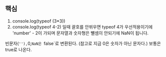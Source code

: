 ## 핵심
1. console.log(typeof (3\*3))
2. console.log(typeof 4-2)
일때 괄호를 안쒸우면 typeof 4가 우선적용이기에  'number' - 2이 가되며 문자열과 숫자형은 뺼셈이 안되기에 NaN이 됩니다.


빈문자(`''),`0,`NaN은 `false`로 변환된다. (참고로 지금 0은 숫자가 아닌 문자다.)
보통은 true로 나온다.

